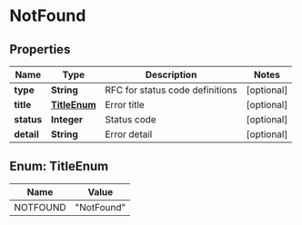 

# NotFound

## Properties

Name | Type | Description | Notes
------------ | ------------- | ------------- | -------------
**type** | **String** | RFC for status code definitions |  [optional]
**title** | [**TitleEnum**](#TitleEnum) | Error title |  [optional]
**status** | **Integer** | Status code |  [optional]
**detail** | **String** | Error detail |  [optional]



## Enum: TitleEnum

Name | Value
---- | -----
NOTFOUND | &quot;NotFound&quot;



